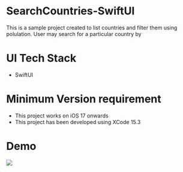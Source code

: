 # SearchCountries-SwiftUI
This is a sample project created to list countries and filter them using polulation. User may search for a particular country by 

# UI Tech Stack
- SwiftUI

# Minimum Version requirement
- This project works on iOS 17 onwards
- This project has been developed using XCode 15.3

# Demo
![](https://github.com/AnmolSuneja/SearchCountries-SwiftUI/blob/main/countriesdemo.gif)

